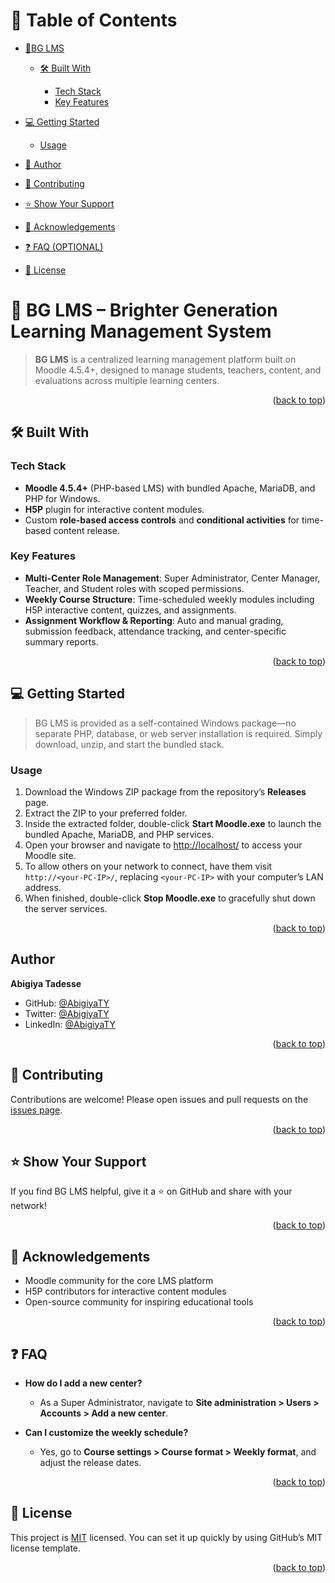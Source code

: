 # 📗 Table of Contents

* [📖BG LMS](#about-project)

  * [🛠 Built With](#built-with)

    * [Tech Stack](#tech-stack)
    * [Key Features](#key-features)
* [💻 Getting Started](#getting-started)

  * [Usage](#usage)
* [👥  Author](#author)
* [🤝 Contributing](#contributing)
* [⭐️ Show Your Support](#support)
* [🙏 Acknowledgements](#acknowledgements)
* [❓ FAQ (OPTIONAL)](#faq)
* [📝 License](#license)

# 📖 BG LMS – Brighter Generation Learning Management System <a name="about-project"></a>

> **BG LMS** is a centralized learning management platform built on Moodle 4.5.4+, designed to manage students, teachers, content, and evaluations across multiple learning centers.

<p align="right">(<a href="#readme-top">back to top</a>)</p>

## 🛠 Built With <a name="built-with"></a>

### Tech Stack <a name="tech-stack"></a>

* **Moodle 4.5.4+** (PHP-based LMS) with bundled Apache, MariaDB, and PHP for Windows.
* **H5P** plugin for interactive content modules.
* Custom **role-based access controls** and **conditional activities** for time-based content release.

### Key Features <a name="key-features"></a>

* **Multi-Center Role Management**: Super Administrator, Center Manager, Teacher, and Student roles with scoped permissions.
* **Weekly Course Structure**: Time-scheduled weekly modules including H5P interactive content, quizzes, and assignments.
* **Assignment Workflow & Reporting**: Auto and manual grading, submission feedback, attendance tracking, and center-specific summary reports.

<p align="right">(<a href="#readme-top">back to top</a>)</p>

## 💻 Getting Started <a name="getting-started"></a>

> BG LMS is provided as a self-contained Windows package—no separate PHP, database, or web server installation is required. Simply download, unzip, and start the bundled stack.

### Usage <a name="usage"></a>

1. Download the Windows ZIP package from the repository’s **Releases** page.
2. Extract the ZIP to your preferred folder.
3. Inside the extracted folder, double-click **Start Moodle.exe** to launch the bundled Apache, MariaDB, and PHP services.
4. Open your browser and navigate to [http://localhost/](http://localhost/) to access your Moodle site.
5. To allow others on your network to connect, have them visit `http://<your-PC-IP>/`, replacing `<your-PC-IP>` with your computer’s LAN address.
6. When finished, double-click **Stop Moodle.exe** to gracefully shut down the server services.

<p align="right">(<a href="#readme-top">back to top</a>)</p>

## Author <a name="author"></a>
 
 **Abigiya Tadesse**

* GitHub: [@AbigiyaTY](https://github.com/AbigiyaTY)
* Twitter: [@AbigiyaTY](https://twitter.com/AbigiyaTY)
* LinkedIn: [@AbigiyaTY](https://www.linkedin.com/in/AbigiyaTY)

<p align="right">(<a href="#readme-top">back to top</a>)</p>

## 🤝 Contributing <a name="contributing"></a>

Contributions are welcome! Please open issues and pull requests on the [issues page](../../issues/).

<p align="right">(<a href="#readme-top">back to top</a>)</p>

## ⭐️ Show Your Support <a name="support"></a>

If you find BG LMS helpful, give it a ⭐️ on GitHub and share with your network!

<p align="right">(<a href="#readme-top">back to top</a>)</p>

## 🙏 Acknowledgements <a name="acknowledgements"></a>

* Moodle community for the core LMS platform
* H5P contributors for interactive content modules
* Open-source community for inspiring educational tools

<p align="right">(<a href="#readme-top">back to top</a>)</p>

## ❓ FAQ <a name="faq"></a>

* **How do I add a new center?**

  * As a Super Administrator, navigate to **Site administration > Users > Accounts > Add a new center**.

* **Can I customize the weekly schedule?**

  * Yes, go to **Course settings > Course format > Weekly format**, and adjust the release dates.

<p align="right">(<a href="#readme-top">back to top</a>)</p>

## 📝 License <a name="license"></a>

This project is [MIT](./MIT.md) licensed. You can set it up quickly by using GitHub’s MIT license template.

<p align="right">(<a href="#readme-top">back to top</a>)</p>

